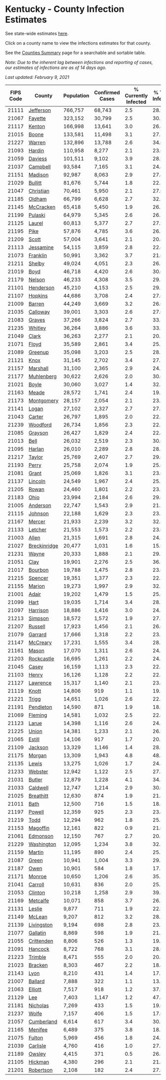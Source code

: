# Kentucky - County Infection Estimates

See state-wide estimates [here](/infections/us-ky).

Click on a county name to view the infections estimates for that county.

See the [Counties Summary](/infections/summary-counties) page for a searchable and sortable table.

*Note: Due to the inherent lag between infections and reporting of cases, our estimates of infections are as of 14 days ago.*

*Last updated: February 9, 2021*

|   FIPS Code |                       County |   Population |   Confirmed Cases |   % Currently Infected |   % Total Infected |
|-------------|------------------------------|--------------|-------------------|------------------------|--------------------|
|       21111 |       [Jefferson](jefferson) |      766,757 |            68,743 |                    2.5 |               28.9 |
|       21067 |           [Fayette](fayette) |      323,152 |            30,799 |                    2.5 |               30.2 |
|       21117 |             [Kenton](kenton) |      166,998 |            13,641 |                    3.0 |               26.4 |
|       21015 |               [Boone](boone) |      133,581 |            11,498 |                    3.1 |               27.5 |
|       21227 |             [Warren](warren) |      132,896 |            13,788 |                    2.6 |               34.0 |
|       21093 |             [Hardin](hardin) |      110,958 |             8,277 |                    2.1 |               23.6 |
|       21059 |           [Daviess](daviess) |      101,511 |             9,102 |                    3.9 |               28.9 |
|       21037 |         [Campbell](campbell) |       93,584 |             7,165 |                    3.1 |               24.4 |
|       21151 |           [Madison](madison) |       92,987 |             8,063 |                    2.9 |               27.4 |
|       21029 |           [Bullitt](bullitt) |       81,676 |             5,744 |                    1.8 |               22.3 |
|       21047 |       [Christian](christian) |       70,461 |             5,950 |                    2.1 |               27.0 |
|       21185 |             [Oldham](oldham) |       66,799 |             6,628 |                    2.7 |               32.1 |
|       21145 |       [McCracken](mccracken) |       65,418 |             5,450 |                    1.9 |               26.3 |
|       21199 |           [Pulaski](pulaski) |       64,979 |             5,345 |                    2.6 |               26.5 |
|       21125 |             [Laurel](laurel) |       60,813 |             5,377 |                    2.7 |               27.9 |
|       21195 |                 [Pike](pike) |       57,876 |             4,785 |                    3.6 |               26.1 |
|       21209 |               [Scott](scott) |       57,004 |             3,641 |                    2.1 |               20.4 |
|       21113 |       [Jessamine](jessamine) |       54,115 |             3,859 |                    2.8 |               22.6 |
|       21073 |         [Franklin](franklin) |       50,991 |             3,362 |                    3.7 |               21.0 |
|       21211 |             [Shelby](shelby) |       49,024 |             4,051 |                    2.3 |               26.5 |
|       21019 |                 [Boyd](boyd) |       46,718 |             4,420 |                    2.6 |               30.0 |
|       21179 |             [Nelson](nelson) |       46,233 |             4,308 |                    3.5 |               29.3 |
|       21101 |       [Henderson](henderson) |       45,210 |             4,153 |                    2.5 |               29.2 |
|       21107 |           [Hopkins](hopkins) |       44,686 |             3,708 |                    2.4 |               27.6 |
|       21009 |             [Barren](barren) |       44,249 |             3,669 |                    3.2 |               26.0 |
|       21035 |         [Calloway](calloway) |       39,001 |             3,303 |                    2.6 |               27.0 |
|       21083 |             [Graves](graves) |       37,266 |             3,824 |                    2.7 |               33.5 |
|       21235 |           [Whitley](whitley) |       36,264 |             3,886 |                    3.6 |               33.5 |
|       21049 |               [Clark](clark) |       36,263 |             2,277 |                    2.1 |               20.1 |
|       21071 |               [Floyd](floyd) |       35,589 |             2,861 |                    3.4 |               25.2 |
|       21089 |           [Greenup](greenup) |       35,098 |             3,203 |                    2.5 |               28.7 |
|       21121 |                 [Knox](knox) |       31,145 |             2,702 |                    3.4 |               27.7 |
|       21157 |         [Marshall](marshall) |       31,100 |             2,365 |                    2.9 |               24.1 |
|       21177 |     [Muhlenberg](muhlenberg) |       30,622 |             2,626 |                    2.0 |               30.0 |
|       21021 |               [Boyle](boyle) |       30,060 |             3,027 |                    1.4 |               32.3 |
|       21163 |               [Meade](meade) |       28,572 |             1,741 |                    2.4 |               19.3 |
|       21173 |     [Montgomery](montgomery) |       28,157 |             2,054 |                    2.1 |               23.2 |
|       21141 |               [Logan](logan) |       27,102 |             2,327 |                    2.7 |               27.3 |
|       21043 |             [Carter](carter) |       26,797 |             1,895 |                    2.0 |               22.3 |
|       21239 |         [Woodford](woodford) |       26,734 |             1,856 |                    2.3 |               22.1 |
|       21085 |           [Grayson](grayson) |       26,427 |             1,829 |                    2.4 |               22.4 |
|       21013 |                 [Bell](bell) |       26,032 |             2,519 |                    2.3 |               30.6 |
|       21095 |             [Harlan](harlan) |       26,010 |             2,289 |                    2.8 |               28.1 |
|       21217 |             [Taylor](taylor) |       25,769 |             2,407 |                    2.7 |               29.6 |
|       21193 |               [Perry](perry) |       25,758 |             2,074 |                    1.9 |               25.6 |
|       21081 |               [Grant](grant) |       25,069 |             1,826 |                    3.1 |               23.0 |
|       21137 |           [Lincoln](lincoln) |       24,549 |             1,967 |                    2.4 |               25.5 |
|       21205 |               [Rowan](rowan) |       24,460 |             1,801 |                    2.2 |               23.2 |
|       21183 |                 [Ohio](ohio) |       23,994 |             2,184 |                    2.6 |               29.6 |
|       21005 |         [Anderson](anderson) |       22,747 |             1,543 |                    2.9 |               21.5 |
|       21115 |           [Johnson](johnson) |       22,188 |             1,629 |                    2.3 |               23.1 |
|       21167 |             [Mercer](mercer) |       21,933 |             2,239 |                    3.2 |               32.7 |
|       21133 |           [Letcher](letcher) |       21,553 |             1,573 |                    2.2 |               23.0 |
|       21003 |               [Allen](allen) |       21,315 |             1,691 |                    2.8 |               24.7 |
|       21027 | [Breckinridge](breckinridge) |       20,477 |             1,031 |                    1.6 |               15.9 |
|       21231 |               [Wayne](wayne) |       20,333 |             1,888 |                    2.1 |               29.7 |
|       21051 |                 [Clay](clay) |       19,901 |             2,276 |                    2.5 |               36.1 |
|       21017 |           [Bourbon](bourbon) |       19,788 |             1,475 |                    2.8 |               23.6 |
|       21215 |           [Spencer](spencer) |       19,351 |             1,377 |                    2.3 |               22.7 |
|       21155 |             [Marion](marion) |       19,273 |             1,997 |                    2.9 |               32.5 |
|       21001 |               [Adair](adair) |       19,202 |             1,479 |                    1.5 |               25.8 |
|       21099 |                 [Hart](hart) |       19,035 |             1,714 |                    3.4 |               28.2 |
|       21097 |         [Harrison](harrison) |       18,886 |             1,416 |                    3.0 |               24.8 |
|       21213 |           [Simpson](simpson) |       18,572 |             1,572 |                    1.9 |               27.3 |
|       21207 |           [Russell](russell) |       17,923 |             1,456 |                    2.1 |               26.0 |
|       21079 |           [Garrard](garrard) |       17,666 |             1,318 |                    2.2 |               23.7 |
|       21147 |         [McCreary](mccreary) |       17,231 |             1,555 |                    3.4 |               28.7 |
|       21161 |               [Mason](mason) |       17,070 |             1,311 |                    2.6 |               24.3 |
|       21203 |     [Rockcastle](rockcastle) |       16,695 |             1,261 |                    2.2 |               24.2 |
|       21045 |               [Casey](casey) |       16,159 |             1,113 |                    2.3 |               22.2 |
|       21103 |               [Henry](henry) |       16,126 |             1,128 |                    2.2 |               22.3 |
|       21127 |         [Lawrence](lawrence) |       15,317 |             1,140 |                    2.1 |               23.4 |
|       21119 |               [Knott](knott) |       14,806 |               919 |                    1.1 |               19.2 |
|       21221 |               [Trigg](trigg) |       14,651 |             1,026 |                    2.6 |               22.1 |
|       21191 |       [Pendleton](pendleton) |       14,590 |               871 |                    1.9 |               18.9 |
|       21069 |           [Fleming](fleming) |       14,581 |             1,032 |                    2.5 |               22.6 |
|       21123 |               [Larue](larue) |       14,398 |             1,116 |                    2.6 |               24.3 |
|       21225 |               [Union](union) |       14,381 |             1,233 |                    2.1 |               26.9 |
|       21065 |             [Estill](estill) |       14,106 |               917 |                    1.7 |               20.2 |
|       21109 |           [Jackson](jackson) |       13,329 |             1,146 |                    1.4 |               28.9 |
|       21175 |             [Morgan](morgan) |       13,309 |             1,943 |                    4.8 |               48.3 |
|       21135 |               [Lewis](lewis) |       13,275 |             1,026 |                    1.7 |               24.8 |
|       21233 |           [Webster](webster) |       12,942 |             1,122 |                    2.5 |               27.3 |
|       21031 |             [Butler](butler) |       12,879 |             1,228 |                    4.1 |               34.2 |
|       21033 |         [Caldwell](caldwell) |       12,747 |             1,214 |                    2.9 |               30.0 |
|       21025 |       [Breathitt](breathitt) |       12,630 |               874 |                    1.9 |               21.8 |
|       21011 |                 [Bath](bath) |       12,500 |               716 |                    1.5 |               18.3 |
|       21197 |             [Powell](powell) |       12,359 |               925 |                    2.3 |               23.4 |
|       21219 |                 [Todd](todd) |       12,294 |               962 |                    1.8 |               25.5 |
|       21153 |         [Magoffin](magoffin) |       12,161 |               822 |                    0.9 |               21.0 |
|       21061 |         [Edmonson](edmonson) |       12,150 |               767 |                    2.7 |               20.5 |
|       21229 |     [Washington](washington) |       12,095 |             1,234 |                    3.8 |               32.1 |
|       21159 |             [Martin](martin) |       11,195 |               890 |                    2.4 |               25.1 |
|       21087 |               [Green](green) |       10,941 |             1,004 |                    3.3 |               29.2 |
|       21187 |                 [Owen](owen) |       10,901 |               584 |                    1.8 |               17.1 |
|       21171 |             [Monroe](monroe) |       10,650 |             1,206 |                    2.6 |               35.5 |
|       21041 |           [Carroll](carroll) |       10,631 |               836 |                    2.0 |               25.7 |
|       21053 |           [Clinton](clinton) |       10,218 |             1,258 |                    2.9 |               39.4 |
|       21169 |         [Metcalfe](metcalfe) |       10,071 |               858 |                    3.7 |               26.5 |
|       21131 |             [Leslie](leslie) |        9,877 |               711 |                    1.9 |               22.9 |
|       21149 |             [McLean](mclean) |        9,207 |               812 |                    3.2 |               28.1 |
|       21139 |     [Livingston](livingston) |        9,194 |               698 |                    2.8 |               23.5 |
|       21077 |         [Gallatin](gallatin) |        8,869 |               598 |                    1.9 |               21.7 |
|       21055 |     [Crittenden](crittenden) |        8,806 |               526 |                    1.3 |               19.2 |
|       21091 |           [Hancock](hancock) |        8,722 |               768 |                    3.1 |               28.0 |
|       21223 |           [Trimble](trimble) |        8,471 |               555 |                    2.0 |               20.8 |
|       21023 |           [Bracken](bracken) |        8,303 |               467 |                    2.2 |               18.4 |
|       21143 |                 [Lyon](lyon) |        8,210 |               431 |                    1.4 |               17.2 |
|       21007 |           [Ballard](ballard) |        7,888 |               322 |                    1.1 |               13.1 |
|       21063 |           [Elliott](elliott) |        7,517 |               918 |                    1.2 |               37.9 |
|       21129 |                   [Lee](lee) |        7,403 |             1,147 |                    1.2 |               47.4 |
|       21181 |         [Nicholas](nicholas) |        7,269 |               433 |                    1.5 |               19.0 |
|       21237 |               [Wolfe](wolfe) |        7,157 |               406 |                    1.5 |               17.6 |
|       21057 |     [Cumberland](cumberland) |        6,614 |               617 |                    3.4 |               30.3 |
|       21165 |           [Menifee](menifee) |        6,489 |               375 |                    3.8 |               18.2 |
|       21075 |             [Fulton](fulton) |        5,969 |               456 |                    1.8 |               24.3 |
|       21039 |         [Carlisle](carlisle) |        4,760 |               416 |                    1.0 |               27.8 |
|       21189 |             [Owsley](owsley) |        4,415 |               371 |                    0.5 |               26.8 |
|       21105 |           [Hickman](hickman) |        4,380 |               296 |                    2.1 |               21.8 |
|       21201 |       [Robertson](robertson) |        2,108 |               182 |                    2.4 |               27.4 |
